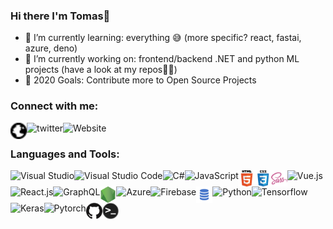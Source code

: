 ### Hi there I'm Tomas👋

- 🌱 I’m currently learning: everything 😅 (more specific? react, fastai, azure, deno)
- 🔭 I’m currently working on: frontend/backend .NET and python ML projects (have a look at my repos👨‍💻)
- 🥅 2020 Goals: Contribute more to Open Source Projects

### Connect with me:
[<img align="left" height="26px" title="Website under Construction" src="https://raw.githubusercontent.com/iconic/open-iconic/master/svg/globe.svg" />][website]
[<img align="left" height="26px" title="twitter" src="https://cdn.jsdelivr.net/npm/simple-icons@v3/icons/twitter.svg" />][twitter]
[<img align="left" height="26px" title="Website" src="https://cdn.jsdelivr.net/npm/simple-icons@v3/icons/linkedin.svg" />][linkedin]
<br>

### Languages and Tools:
[<img align="left" height="26px" title="Visual Studio" src="https://visualstudio.microsoft.com/wp-content/uploads/2019/06/BrandVisualStudioWin2019-3.svg" />][visual studio]
[<img align="left" height="26px" title="Visual Studio Code" src="https://visualstudio.microsoft.com/wp-content/uploads/2019/09/vs-code-responsive-01-1.png" />][vscode]
[<img align="left" height="26px" title="C#" src="https://www.brandeps.com/logo-download/C/C-Sharp-logo-vector-01.svg" />][c#]
[<img align="left" height="26px" title="JavaScript" src="https://cdn.worldvectorlogo.com/logos/javascript.svg" />][js]
[<img align="left" height="26px" title="HTML5" src="https://raw.githubusercontent.com/github/explore/80688e429a7d4ef2fca1e82350fe8e3517d3494d/topics/html/html.png" />][html5]
[<img align="left" height="26px" title="CSS" src="https://raw.githubusercontent.com/github/explore/80688e429a7d4ef2fca1e82350fe8e3517d3494d/topics/css/css.png" />][css]
[<img align="left" height="26px" title="Sass" src="https://raw.githubusercontent.com/github/explore/80688e429a7d4ef2fca1e82350fe8e3517d3494d/topics/sass/sass.png" />][sass]
[<img align="left" height="26px" title="Vue.js" src="https://upload.wikimedia.org/wikipedia/commons/9/95/Vue.js_Logo_2.svg" />][vue]
[<img align="left" height="26px" title="React.js" src="https://upload.wikimedia.org/wikipedia/commons/a/a7/React-icon.svg" />][react]
[<img align="left" height="26px" title="GraphQL" src="https://graphql.org/img/logo.svg" />][graphql]
[<img align="left" height="26px" title="Node.js" src="https://raw.githubusercontent.com/github/explore/80688e429a7d4ef2fca1e82350fe8e3517d3494d/topics/nodejs/nodejs.png" />][node]
[<img align="left" height="26px" title="Azure" src="https://www.kodemaker.no/assets/photos/tech/b053ae81ad77/azure.png" />][azure]
[<img align="left" height="26px" title="Firebase" src="https://cdn4.iconfinder.com/data/icons/google-i-o-2016/512/google_firebase-2-512.png" />][firebase]
[<img align="left" height="26px" title="SQL" src="https://raw.githubusercontent.com/github/explore/80688e429a7d4ef2fca1e82350fe8e3517d3494d/topics/sql/sql.png" />][sql]
[<img align="left" height="26px" title="Python" src="https://sentry.io/_assets/logos/python-b4c48305602d94e83642262dfdcda73dfcd7659b25281b4f3a3a9def5e445642.svg" />][python]
[<img align="left" height="26px" title="Tensorflow" src="https://upload.wikimedia.org/wikipedia/commons/2/2d/Tensorflow_logo.svg" />][tensorflow]
[<img align="left" height="26px" title="Keras" src="https://warth-sapiensio.com/wp-content/uploads/2018/10/keras-logo-small-wb.png" />][keras]
[<img align="left" height="26px" title="Pytorch" src="https://pytorch.org/assets/images/pytorch-logo.png" />][pytorch]
[<img align="left" height="26px" title="GitHub" src="https://raw.githubusercontent.com/github/explore/78df643247d429f6cc873026c0622819ad797942/topics/github/github.png" />][self]
[<img align="left" height="26px" title="Terminal" src="https://raw.githubusercontent.com/github/explore/80688e429a7d4ef2fca1e82350fe8e3517d3494d/topics/terminal/terminal.png" />][self]

[website]: https://github.com/renaa
[twitter]: https://twitter.com/tomas15916021
[linkedin]: https://linkedin.com/in/tomas-foss-renaa-747b3371

<!-- [website]: tomasrenaa.io -->
[self]: https://github.com/renaa
[visual studio]: https://visualstudio.microsoft.com
[vscode]: https://code.visualstudio.com/
[c#]: https://en.wikipedia.org/wiki/C_Sharp_(programming_language)
[html5]: https://en.wikipedia.org/wiki/HTML5
[js]: https://en.wikipedia.org/wiki/JavaScript
[css]: https://en.wikipedia.org/wiki/Cascading_Style_Sheets
[sass]: https://sass-lang.com/
[vue]: https://vuejs.org/
[react]: https://reactjs.org/
[graphql]: https://graphql.org/
[node]: https://nodejs.org/en/
[azure]: https://azure.microsoft.com/en-us/
[firebase]: https://firebase.google.com/
[sql]: https://en.wikipedia.org/wiki/SQL
[python]: https://www.python.org/
[tensorflow]: https://www.tensorflow.org/
[keras]: https://keras.io/
[pytorch]: https://pytorch.org/


<!--

### Languages and Tools:
[<img align="left" alt="MongoDB" width="26px" src="https://raw.githubusercontent.com/github/explore/80688e429a7d4ef2fca1e82350fe8e3517d3494d/topics/mongodb/mongodb.png" />][webdevplaylist]
[<img align="left" alt="MySQL" width="26px" src="https://raw.githubusercontent.com/github/explore/80688e429a7d4ef2fca1e82350fe8e3517d3494d/topics/mysql/mysql.png" />][self]
[<img align="left" alt="Deno" width="26px" src="https://raw.githubusercontent.com/github/explore/361e2821e2dea67711cde99c9c40ed357061cf27/topics/deno/deno.png" />][self]
[<img align="left" alt="Git" width="26px" src="https://raw.githubusercontent.com/github/explore/80688e429a7d4ef2fca1e82350fe8e3517d3494d/topics/git/git.png" />][self]

[instagram]: https://instagram.com/codeSTACKr


website: under construction 🚧
**renaa/renaa** is a ✨ _special_ ✨ repository because its `README.md` (this file) appears on your GitHub profile.
Here are some ideas to get you started:
- 📫 How to reach me: tomasrenaa@gmail.com | (+47) 481-777-86
- 👯 I’m looking to collaborate on ...
- 🤔 I’m looking for help with ...
- 💬 Ask me about ...
- 😄 Pronouns: ...
- ⚡ Fun fact: ...
-->
